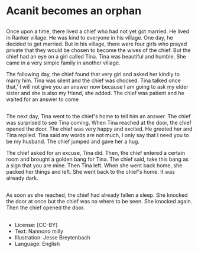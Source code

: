 # Acanit becomes an orphan

##
Once upon a time, there lived a chief who
had not yet got married. He lived in Ranker
village. He was kind to everyone in his
village.
One day, he decided to get married. But in
his village, there were four girls who prayed
private that they would be chosen to
become the wives of the chief. But the chief
had an eye on a girl called Tina. Tina was
beautiful and humble. She came in a very
simple family in another village.

The following day, the chief found that very
girl and asked her kindly to marry him. Tina
was silent and the chief was chocked. Tina
talked once that,' I will not give you an
answer now because I am going to ask my
elder sister and she is also my friend, she
added.
The chief was patient and he waited for an
answer to come

##
The next day, Tina went to the chief's home
to tell him an answer. The chief was
surprised to see Tina coming. When Tina
reached at the door, the chief opened the
door. The chief was very happy and excited.
He greeted her and Tina replied. Tina said
my words are not much, I only say that I
need you to be my husband. The chief
jumped and gave her a hug.

The chief asked for an excuse, Tina did.
Then, the chief entered a certain room and
brought a golden bang for Tina.
The chief said, take this bang as a sign that
you are mine. Then Tina left.
When she went back home, she packed her
things and left. She went back to the chief's
home. It was already dark.

##
As soon as she reached, the chief had already fallen a sleep. She
knocked the door at once but the chief was no where to be seen.
She knocked again. Then the chief opened the door.

##
* License: [CC-BY]
* Text: Nannono milly
* Illustration: Jesse Breytenbach
* Language: English
